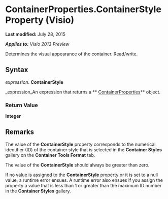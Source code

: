 
# ContainerProperties.ContainerStyle Property (Visio)

 **Last modified:** July 28, 2015

 _**Applies to:** Visio 2013 Preview_

Determines the visual appearance of the container. Read/write.


## Syntax

 _expression_. **ContainerStyle**

 _expression_An expression that returns a  ** [ContainerProperties](b94f758f-58f7-f1ef-c03b-761e26c11017.md)** object.


### Return Value

 **Integer**


## Remarks

The value of the  **ContainerStyle** property corresponds to the numerical identifier (ID) of the container style that is selected in the **Container Styles** gallery on the **Container Tools Format** tab.

The value of the  **ContainerStyle** should always be greater than zero.

If no value is assigned to the  **ContainerStyle** property or it is set to a null value, a runtime error ensues. A runtime error also ensues if you assign the property a value that is less than 1 or greater than the maximum ID number in the **Container Styles** gallery.

